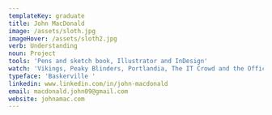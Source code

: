```yaml
---
templateKey: graduate
title: John MacDonald
image: /assets/sloth.jpg
imageHover: /assets/sloth2.jpg
verb: Understanding
noun: Project
tools: 'Pens and sketch book, Illustrator and InDesign'
watch: 'Vikings, Peaky Blinders, Portlandia, The IT Crowd and the Office  '
typeface: 'Baskerville '
linkedin: www.linkedin.com/in/john-macdonald
email: macdonald.john09@gmail.com
website: johnamac.com
---
```


